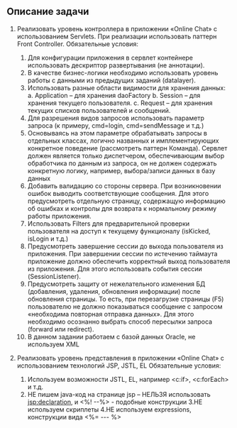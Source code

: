 ## Описание задачи
1. Реализовать уровень контроллера в приложении «Online Chat» с использованием Servlets. При реализации использовать паттерн Front Controller.
Обязательные условия:
    1. Для конфигурации приложения в сервлет контейнере использовать дескриптор развертывания (не аннотации).
    2. В качестве бизнес-логики необходимо использовать уровень работы с данными из предыдущих заданий (datalayer).
    3. Использовать разные области видимости для хранения данных:
        a. Application – для хранения daoFactory
        b. Session – для хранения текущего пользователя.
        c. Request – для хранения текущих списков пользователей и сообщений.
    4. Для разрешения видов запросов использовать параметр запроса (к примеру, cmd=login, cmd=sendMessage и т.д.)
    5. Основываясь на этом параметре обрабатывать запросы в отдельных классах, логично названных и имплементирующих конкретное поведение (рассмотреть паттерн Команда). Сервлет должен является только диспетчером, обеспечивающим выбор обработчика по данным из запроса, он не должен содержать конкретную логику, например, выбора/записи данных в базу данных 
    6. Добавить валидацию со стороны сервера. При возникновении ошибок выводить соответствующие сообщения. Для этого предусмотреть отдельную страницу, содержащую информацию об ошибках и контролы для возврата к нормальному режиму работы приложения.
    7. Использовать Filters для предварительной проверки пользователя на доступ к текущему функционалу (isKicked, isLogin и т.д.)
    8. Предусмотреть завершение сессии до выхода пользователя из приложения. При завершении сессии по истечению таймаута приложение должно обеспечить корректный выход пользователя из приложения. Для этого использовать события сессии (SessionListener).
    9. Предусмотреть защиту от нежелательного изменения БД (добавления, удаления, обновления информации) после обновления страницы. То есть, при перезагрузке страницы (F5) пользователю не должно показываться сообщение с запросом «необходима повторная отправка данных». Для этого необходимо осознанно выбрать способ пересылки запроса (forward или redirect). 
    10. В данном задании работаем с базой данных Oracle, не используем XML

2. Реализовать уровень представления в приложении «Online Chat» с использованием технологий JSP, JSTL, EL
Обязательные условия:
    1. Используем возможности JSTL, EL, например <c:if>, <c:forEach> и т.д.
    2. НЕ пишем java-код на странице jsp – НЕЛЬЗЯ использовать <jsp:declaration>, и  <%! --%> - подобные конструкции
    3.НЕ используем скриплеты
    4.НЕ используем expressions, конструкции вида <%= --- %>
